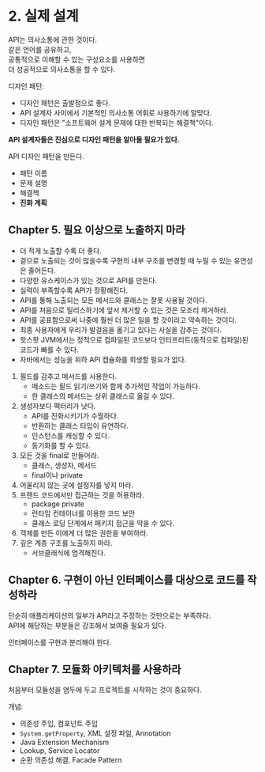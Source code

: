# 2. 실제 설계

API는 의사소통에 관한 것이다.  
같은 언어를 공유하고,  
공통적으로 이해할 수 있는 구성요소를 사용하면  
더 성공적으로 의사소통을 할 수 있다.

디자인 패턴:
- 디자인 패턴은 출발점으로 좋다.
- API 설계자 사이에서 기본적인 의사소통 어휘로 사용하기에 알맞다.
- 디자인 패턴은 "소프트웨어 설계 문제에 대한 반복되는 해결책"이다.

**API 설계자들은 진심으로 디자인 패턴을 알아둘 필요가 있다.**

API 디자인 패턴을 만든다.
- 패턴 이름
- 문제 설명
- 해결책
- **진화 계획**

## Chapter 5. 필요 이상으로 노출하지 마라

- 더 적게 노출할 수록 더 좋다.  
- 겉으로 노출되는 것이 많을수록 구현의 내부 구조를 변경할 때 누릴 수 있는 유연성은 줄어든다.  
- 다양한 유스케이스가 있는 것으로 API를 만든다.  
- 실력이 부족할수록 API가 장황해진다.  
- API를 통해 노출되는 모든 메서드와 클래스는 잘못 사용될 것이다.  
- API를 처음으로 릴리스하기에 앞서 제거할 수 있는 것은 모조리 제거하라.  
- API를 공표함으로써 나중에 훨씬 더 많은 일을 할 것이라고 약속하는 것이다.  
- 최종 사용자에게 우리가 발걸음을 옮기고 있다는 사실을 감추는 것이다.
- 핫스팟 JVM에서는 정적으로 컴파일된 코드보다 인터프리트(동적으로 컴파일)된 코드가 빠를 수 있다.  
- 자바에서는 성능을 위하 API 캡슐화를 희생할 필요가 없다.

1. 필드를 감추고 메서드를 사용한다.
   - 메소드는 필드 읽기/쓰기와 함께 추가적인 작업이 가능하다.
   - 한 클래스의 메서드는 상위 클래스로 옮길 수 있다.
1. 생성자보다 팩터리가 낫다.
   - API를 진화시키기가 수월하다.
   - 반환하는 클래스 타입이 유연하다.
   - 인스턴스를 캐싱할 수 있다.
   - 동기화를 할 수 있다.
1. 모든 것을 final로 만들어라.
   - 클래스, 생성자, 메서드
   - final이나 private
1. 어울리지 않는 곳에 설정자를 넣지 마라.
1. 프렌드 코드에서만 접근하는 것을 허용하라.
   - package private
   - 런타임 컨테이너를 이용한 코드 보안
   - 클래스 로딩 단계에서 패키지 접근을 막을 수 있다.
1. 객체를 만든 이에게 더 많은 권한을 부여하라.
1. 깊은 계층 구조를 노출하지 마라.
   - 서브클래식에 엄격해진다.

## Chapter 6. 구현이 아닌 인터페이스를 대상으로 코드를 작성하라

단순히 애플리케이션의 일부가 API라고 주장하는 것만으로는 부족하다.  
API에 해당하는 부분들은 강조해서 보여줄 필요가 있다.

인터페이스를 구현과 분리해야 한다.

## Chapter 7. 모듈화 아키텍처를 사용하라

처음부터 모듈성을 염두에 두고 프로젝트를 시작하는 것이 중요하다.

개념:

- 의존성 주입, 컴포넌트 주입
- `System.getProperty`, XML 설정 파일, Annotation
- Java Extension Mechanism
- Lookup, Service Locator
- 순환 의존성 해결, Facade Pattern


